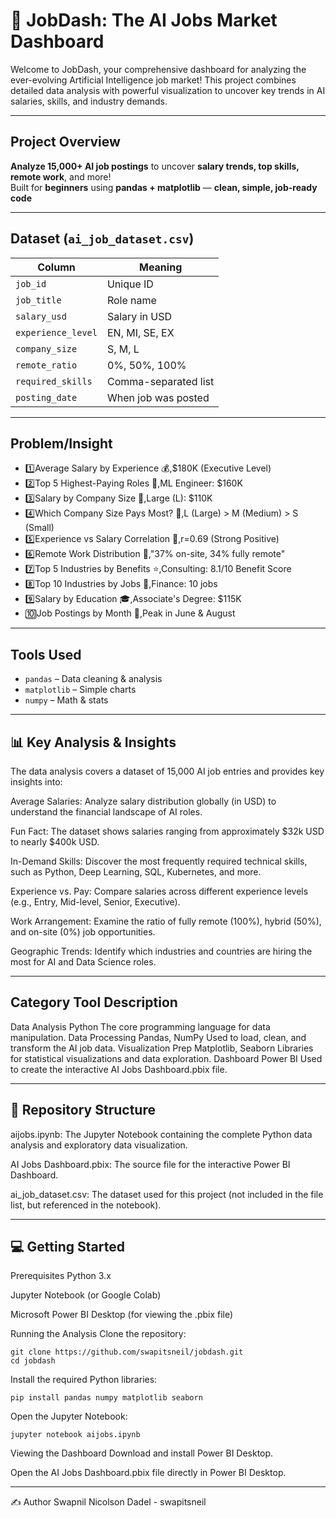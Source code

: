# 🚀 JobDash: The AI Jobs Market Dashboard
Welcome to JobDash, your comprehensive dashboard for analyzing the ever-evolving Artificial Intelligence job market! This project combines detailed data analysis with powerful visualization to uncover key trends in AI salaries, skills, and industry demands.

---

## Project Overview  
**Analyze 15,000+ AI job postings** to uncover **salary trends, top skills, remote work**, and more!  
Built for **beginners** using **pandas + matplotlib** — **clean, simple, job-ready code**  

---

## Dataset (`ai_job_dataset.csv`)  
| Column | Meaning |
|--------|--------|
| `job_id` | Unique ID |
| `job_title` | Role name |
| `salary_usd` | Salary in USD |
| `experience_level` | EN, MI, SE, EX |
| `company_size` | S, M, L |
| `remote_ratio` | 0%, 50%, 100% |
| `required_skills` | Comma-separated list |
| `posting_date` | When job was posted |

---

## Problem/Insight
- 1️⃣Average Salary by Experience 💰,$180K (Executive Level)
- 2️⃣Top 5 Highest-Paying Roles 👑,ML Engineer: $160K
- 3️⃣Salary by Company Size 🏢,Large (L): $110K
- 4️⃣Which Company Size Pays Most? 🚀,L (Large) > M (Medium) > S (Small)
- 5️⃣Experience vs Salary Correlation 🔗,r=0.69 (Strong Positive)
- 6️⃣Remote Work Distribution 🏡,"37% on-site, 34% fully remote"
- 7️⃣Top 5 Industries by Benefits ⭐,Consulting: 8.1/10 Benefit Score
- 8️⃣Top 10 Industries by Jobs 💼,Finance: 10 jobs
- 9️⃣Salary by Education 🎓,Associate's Degree: $115K
- 🔟Job Postings by Month 📅,Peak in June & August

---

## Tools Used  
- `pandas` – Data cleaning & analysis  
- `matplotlib` – Simple charts  
- `numpy` – Math & stats  

---

## 📊 Key Analysis & Insights
The data analysis covers a dataset of 15,000 AI job entries and provides key insights into:

Average Salaries: Analyze salary distribution globally (in USD) to understand the financial landscape of AI roles.

Fun Fact: The dataset shows salaries ranging from approximately $32k USD to nearly $400k USD.

In-Demand Skills: Discover the most frequently required technical skills, such as Python, Deep Learning, SQL, Kubernetes, and more.

Experience vs. Pay: Compare salaries across different experience levels (e.g., Entry, Mid-level, Senior, Executive).

Work Arrangement: Examine the ratio of fully remote (100%), hybrid (50%), and on-site (0%) job opportunities.

Geographic Trends: Identify which industries and countries are hiring the most for AI and Data Science roles.

---

## Category	Tool	Description
Data Analysis	Python	The core programming language for data manipulation.
Data Processing	Pandas, NumPy	Used to load, clean, and transform the AI job data.
Visualization Prep	Matplotlib, Seaborn	Libraries for statistical visualizations and data exploration.
Dashboard	Power BI	Used to create the interactive AI Jobs Dashboard.pbix file.

--- 

## 📁 Repository Structure
aijobs.ipynb: The Jupyter Notebook containing the complete Python data analysis and exploratory data visualization.

AI Jobs Dashboard.pbix: The source file for the interactive Power BI Dashboard.

ai_job_dataset.csv: The dataset used for this project (not included in the file list, but referenced in the notebook).

---

## 💻 Getting Started
Prerequisites
Python 3.x

Jupyter Notebook (or Google Colab)

Microsoft Power BI Desktop (for viewing the .pbix file)

Running the Analysis
Clone the repository:

    git clone https://github.com/swapitsneil/jobdash.git
    cd jobdash
    
Install the required Python libraries:

    pip install pandas numpy matplotlib seaborn

Open the Jupyter Notebook:

    jupyter notebook aijobs.ipynb
    
Viewing the Dashboard
Download and install Power BI Desktop.

Open the AI Jobs Dashboard.pbix file directly in Power BI Desktop.

---
✍️ Author
Swapnil Nicolson Dadel - swapitsneil
